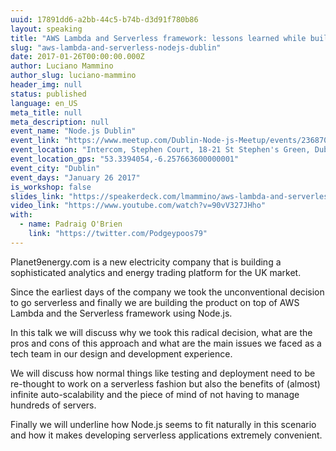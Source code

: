 ```yaml
---
uuid: 17891dd6-a2bb-44c5-b74b-d3d91f780b86
layout: speaking
title: "AWS Lambda and Serverless framework: lessons learned while building a serverless company"
slug: "aws-lambda-and-serverless-nodejs-dublin"
date: 2017-01-26T00:00:00.000Z
author: Luciano Mammino
author_slug: luciano-mammino
header_img: null
status: published
language: en_US
meta_title: null
meta_description: null
event_name: "Node.js Dublin"
event_link: "https://www.meetup.com/Dublin-Node-js-Meetup/events/236870576/"
event_location: "Intercom, Stephen Court, 18-21 St Stephen's Green, Dublin 2, Ireland"
event_location_gps: "53.3394054,-6.257663600000001"
event_city: "Dublin"
event_days: "January 26 2017"
is_workshop: false
slides_link: "https://speakerdeck.com/lmammino/aws-lambda-and-serverless-framework-lessons-learned-while-building-a-serverless-company"
video_link: "https://www.youtube.com/watch?v=90vV327JHho"
with:
  - name: Padraig O'Brien
    link: "https://twitter.com/Podgeypoos79"
---
```


Planet9energy.com is a new electricity company that is building a sophisticated analytics and energy trading platform for the UK market.

Since the earliest days of the company we took the unconventional decision to go serverless and finally we are building the product on top of AWS Lambda and the Serverless framework using Node.js.

In this talk we will discuss why we took this radical decision, what are the pros and cons of this approach and what are the main issues we faced as a tech team in our design and development experience.

We will discuss how normal things like testing and deployment need to be re-thought to work on a serverless fashion but also the benefits of (almost) infinite auto-scalability and the piece of mind of not having to manage hundreds of servers.

Finally we will underline how Node.js seems to fit naturally in this scenario and how it makes developing serverless applications extremely convenient.
